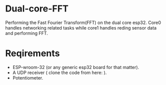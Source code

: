 # Dual-core-FFT
Performing the Fast Fourier Transform(FFT) on the dual core esp32.
Core0 handles networking related tasks while core1 handles reding sensor data and performing FFT.

# Reqirements

- ESP-wroom-32 (or any generic esp32 board for that matter).
- A UDP receiver ( clone the code from here: ).
- Potentiometer.

